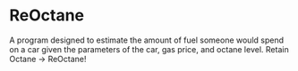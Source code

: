 # ReOctane
A program designed to estimate the amount of fuel someone would spend on a car given the parameters of the car, gas price, and octane level. Retain Octane -> ReOctane!
